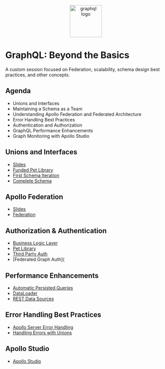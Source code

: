 <p align="center">
<img src="https://upload.wikimedia.org/wikipedia/commons/thumb/1/17/GraphQL_Logo.svg/512px-GraphQL_Logo.svg.png" width="100" alt="graphql logo"/>
</p>

# GraphQL: Beyond the Basics

A custom session focused on Federation, scalability, schema design best practices, and other concepts.

## Agenda
- Unions and Interfaces
- Maintaining a Schema as a Team
- Understanding Apollo Federation and Federated Architecture
- Error Handling Best Practices
- Authentication and Authorization
- GraphQL Performance Enhancements 
- Graph Monitoring with Apollo Studio

## Unions and Interfaces 

* [Slides](https://slides.com/moonhighway/unions)
* [Funded Pet Library](https://funded-pet-library.moonhighway.com)
* [First Schema Iteration](https://github.com/MoonHighway/pet-library-schema/tree/initial-schema)
* [Complete Schema](https://github.com/MoonHighway/pet-library-schema/tree/complete)

## Apollo Federation

* [Slides](https://slides.com/d/I9erNhM/live#/6)
* [Federation](https://github.com/moonhighway/federation-nation)

## Authorization & Authentication 

* [Business Logic Layer](https://graphql.org/learn/thinking-in-graphs/#business-logic-layer)
* [Pet Library](https://github.com/MoonHighway/pet-library/blob/initial-version/src/resolvers/Mutation.js)
* [Third Party Auth](https://github.com/graphqlworkshop/photo-share-api/blob/step-e3/src/index.js)
* [Federated Graph Auth](

## Performance Enhancements

- [Automatic Persisted Queries](https://www.apollographql.com/docs/apollo-server/performance/apq/)
- [DataLoader](https://github.com/graphql/dataloader)
- [REST Data Sources](https://github.com/MoonHighway/countries-datasources)

## Error Handling Best Practices

- [Apollo Server Error Handling](https://www.apollographql.com/docs/apollo-server/data/errors/)
- [Handling Errors with Unions](https://sachee.medium.com/200-ok-error-handling-in-graphql-7ec869aec9bc)

## Apollo Studio

- [Apollo Studio](https://studio.apollographql.com/)
